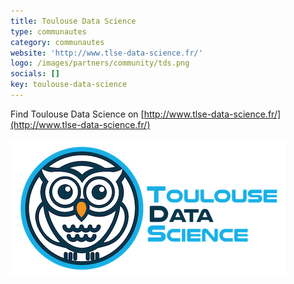 ```yaml
---
title: Toulouse Data Science
type: communautes
category: communautes
website: 'http://www.tlse-data-science.fr/'
logo: /images/partners/community/tds.png
socials: []
key: toulouse-data-science
---
```


Find Toulouse Data Science on [http://www.tlse-data-science.fr/](http://www.tlse-data-science.fr/)

![Toulouse Data Science](/images/partners/community/tds.png)
